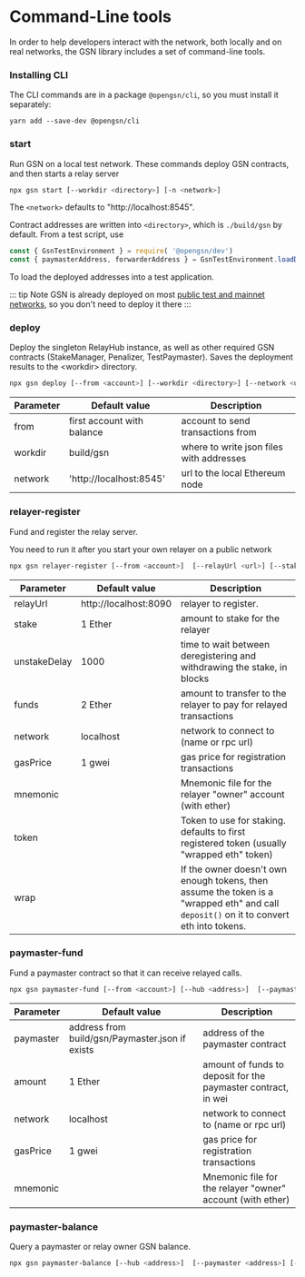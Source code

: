 # Command-Line tools

In order to help developers interact with the network, both locally and on real networks, the GSN library includes a set of command-line tools.

### Installing CLI

The CLI commands are in a package `@opengsn/cli`, so you must install it separately:
```
yarn add --save-dev @opengsn/cli
```

### start <a id="start"></a>

Run GSN on a local test network.
These commands deploy GSN contracts, and then starts a relay server

```bash
npx gsn start [--workdir <directory>] [-n <network>]
```

The `<network>` defaults to "http://localhost:8545".

Contract addresses are written into `<directory>`, which is `./build/gsn` by default.
From a test script, use
```js
const { GsnTestEnvironment } = require( '@opengsn/dev')
const { paymasterAddress, forwarderAddress } = GsnTestEnvironment.loadDeployments()
```

To load the deployed addresses into a test application.

::: tip Note
GSN is already deployed on most [public test and mainnet networks](/networks.md), so you don't need to deploy it there
:::

### deploy <a id="deploy"></a>

Deploy the singleton RelayHub instance, as well as other required GSN contracts (StakeManager, Penalizer, TestPaymaster). Saves the deployment results to the &lt;workdir> directory.

```bash
npx gsn deploy [--from <account>] [--workdir <directory>] [--network <url>]
```

|Parameter|Default value|Description|
|---|---|---|
|from|first account with balance|account to send transactions from
|workdir|build/gsn|where to write json files with addresses
|network|'http://localhost:8545'|url to the local Ethereum node

### relayer-register <a id="register"></a>
Fund and register the relay server.

You need to run it after you start your own relayer on a public network

```bash
npx gsn relayer-register [--from <account>]  [--relayUrl <url>] [--stake <stake>] [--unstakeDelay <delay>] [--funds <funds>] [--network <url>] [ --gasPrice <gasPrice>] [--mnemonic <mnemonic-file>] [--token <tokenAddress>] [--wrap]
```


|Parameter|Default value|Description
|---|---|---|
|relayUrl|http://localhost:8090|relayer to register.
|stake|1 Ether|amount to stake for the relayer
|unstakeDelay|1000|time to wait between deregistering and withdrawing the stake, in blocks
|funds|2 Ether|amount to transfer to the relayer to pay for relayed transactions
|network|localhost|network to connect to (name or rpc url)
|gasPrice|1 gwei|gas price for registration transactions
|mnemonic||Mnemonic file for the relayer "owner" account (with ether)
|token||Token to use for staking. defaults to first registered token (usually "wrapped eth" token)
|wrap||If the owner doesn't own enough tokens, then assume the token is a "wrapped eth" and call `deposit()` on it to convert eth into tokens. 


### paymaster-fund

Fund a paymaster contract so that it can receive relayed calls.

```bash
npx gsn paymaster-fund [--from <account>] [--hub <address>]  [--paymaster <address>] [--amount <amount>] [--network <url>] [ --gasPrice <gasPrice>] [--mnemonic <mnemonic-file>]
```

|Parameter|Default value|Description
|---|---|---|
|paymaster|address from build/gsn/Paymaster.json if exists|address of the paymaster contract
|amount|1 Ether|amount of funds to deposit for the paymaster contract, in wei
|network|localhost|network to connect to (name or rpc url)
|gasPrice|1 gwei|gas price for registration transactions
|mnemonic||Mnemonic file for the relayer "owner" account (with ether)


### paymaster-balance

Query a paymaster or relay owner GSN balance.

```bash
npx gsn paymaster-balance [--hub <address>]  [--paymaster <address>] [--network <url>]
```

